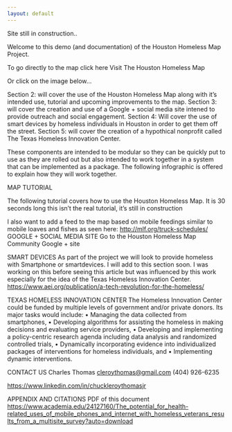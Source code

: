 ```yaml
---
layout: default
---
```


Site still in construction..

Welcome to this demo (and documentation) of the Houston Homeless Map Project.

To go directly to the map click here Visit The Houston Homeless Map

Or click on the image below…

Section 2: will cover the use of the Houston Homeless Map along with it’s intended use, tutorial and upcoming improvements to the map.
Section 3: will cover the creation and use of a Google + social media site intened to provide outreach and social engagement.
Section 4: Will cover the use of smart devices by homeless individuals in Houston in order to get them off the street.
Section 5: will cover the creation of a hypothical nonprofit called The Texas Homeless Innovation Center.

These components are intended to be modular so they can be quickly put to use as they are rolled out but also intended to work together in a system that can be implemented as a package. The following infographic is offered to explain how they will work together.

MAP TUTORIAL

The following tutorial covers how to use the Houston Homeless Map. It is 30 seconds long this isn’t the real tutorial, it’s still in construction

I also want to add a feed to the map based on mobile feedings similar to mobile loaves and fishes as seen here: http://mlf.org/truck-schedules/ 
GOOGLE + SOCIAL MEDIA SITE
Go to the Houston Homeless Map Community Google + site 

SMART DEVICES
As part of the project we will look to provide homeless with Smartphone or smartdevices.
I will add to this section soon. I was working on this before seeing this article but was influenced by this work especially for the idea of the Texas Homeless Innovation Center. https://www.aei.org/publication/a-tech-revolution-for-the-homeless/

TEXAS HOMELESS INNOVATION CENTER
The Homeless Innovation Center could be funded by multiple levels of government and/or private donors. Its major tasks would include:
• Managing the data collected from smartphones,
• Developing algorithms for assisting the homeless in making decisions and evaluating service providers,
• Developing and implementing a policy-centric research agenda including data analysis and randomized controlled trials,
• Dynamically incorporating evidence into individualized packages of interventions for homeless individuals, and
• Implementing dynamic interventions.

CONTACT US
Charles Thomas
cleroythomas@gmail.com
(404) 926-6235

https://www.linkedin.com/in/chuckleroythomasjr

APPENDIX AND CITATIONS
PDF of this document
https://www.academia.edu/24127160/The_potential_for_health-related_uses_of_mobile_phones_and_internet_with_homeless_veterans_results_from_a_multisite_survey?auto=download
